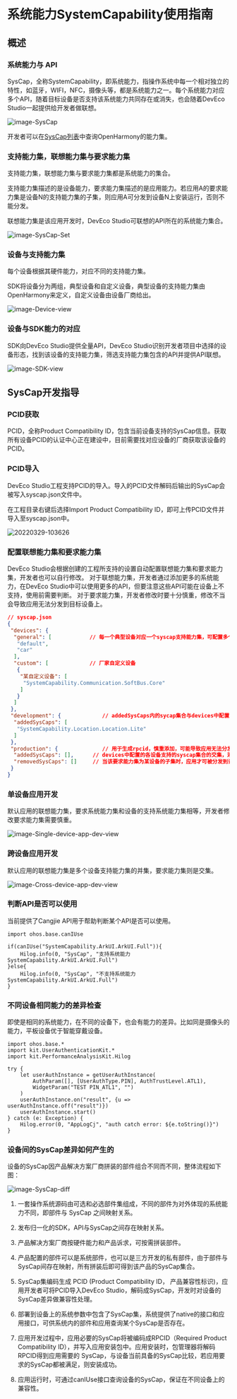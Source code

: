 # 系统能力SystemCapability使用指南

## 概述

### 系统能力与 API

SysCap，全称SystemCapability，即系统能力，指操作系统中每一个相对独立的特性，如蓝牙，WIFI，NFC，摄像头等，都是系统能力之一。每个系统能力对应多个API，随着目标设备是否支持该系统能力共同存在或消失，也会随着DevEco Studio一起提供给开发者做联想。

![image-SysCap](figures/image-SysCap.png)

开发者可以在[SysCap列表](cj-phone-syscap-list.md)中查询OpenHarmony的能力集。

### 支持能力集，联想能力集与要求能力集

支持能力集，联想能力集与要求能力集都是系统能力的集合。

支持能力集描述的是设备能力，要求能力集描述的是应用能力。若应用A的要求能力集是设备N的支持能力集的子集，则应用A可分发到设备N上安装运行，否则不能分发。

联想能力集是该应用开发时，DevEco Studio可联想的API所在的系统能力集合。

![image-SysCap-Set](figures/image-SysCap-Set.png)

### 设备与支持能力集

每个设备根据其硬件能力，对应不同的支持能力集。

SDK将设备分为两组，典型设备和自定义设备，典型设备的支持能力集由OpenHarmony来定义，自定义设备由设备厂商给出。

![image-Device-view](figures/image-Device-view.png)

### 设备与SDK能力的对应

SDK向DevEco Studio提供全量API，DevEco Studio识别开发者项目中选择的设备形态，找到该设备的支持能力集，筛选支持能力集包含的API并提供API联想。

![image-SDK-view](figures/image-SDK-view.png)

## SysCap开发指导

### PCID获取

PCID，全称Product Compatibility ID，包含当前设备支持的SysCap信息。获取所有设备PCID的认证中心正在建设中，目前需要找对应设备的厂商获取该设备的PCID。

### PCID导入

DevEco Studio工程支持PCID的导入。导入的PCID文件解码后输出的SysCap会被写入syscap.json文件中。

在工程目录右键后选择Import Product Compatibility ID，即可上传PCID文件并导入至syscap.json中。

![20220329-103626](figures/20220329-103626.gif)

### 配置联想能力集和要求能力集

DevEco Studio会根据创建的工程所支持的设置自动配置联想能力集和要求能力集，开发者也可以自行修改。
对于联想能力集，开发者通过添加更多的系统能力，在DevEco Studio中可以使用更多的API，但要注意这些API可能在设备上不支持，使用前需要判断。
对于要求能力集，开发者修改时要十分慎重，修改不当会导致应用无法分发到目标设备上。

```json
// syscap.json
{
 "devices": {
  "general": [            // 每一个典型设备对应一个syscap支持能力集，可配置多个典型设备
   "default",
   "car"
  ],
  "custom": [             // 厂家自定义设备
   {
    "某自定义设备": [
     "SystemCapability.Communication.SoftBus.Core"
    ]
   }
  ]
 },
 "development": {             // addedSysCaps内的sycap集合与devices中配置的各设备支持的syscap集合的并集共同构成联想能力集
  "addedSysCaps": [
   "SystemCapability.Location.Location.Lite"
  ]
 },
 "production": {              // 用于生成rpcid，慎重添加，可能导致应用无法分发到目标设备上
  "addedSysCaps": [],      // devices中配置的各设备支持的syscap集合的交集，添加addedSysCaps集合再除去removedSysCaps集合，共同构成要求能力集
  "removedSysCaps": []     // 当该要求能力集为某设备的子集时，应用才可被分发到该设备上
 }
}
```

### 单设备应用开发

默认应用的联想能力集，要求系统能力集和设备的支持系统能力集相等，开发者修改要求能力集需要慎重。

![image-Single-device-app-dev-view](figures/image-Single-device-app-dev-view.png)

### 跨设备应用开发

默认应用的联想能力集是多个设备支持能力集的并集，要求能力集则是交集。

![image-Cross-device-app-dev-view](figures/image-Cross-device-app-dev-view.png)

### 判断API是否可以使用

当前提供了Cangjie API用于帮助判断某个API是否可以使用。

```cangjie
import ohos.base.canIUse

if(canIUse("SystemCapability.ArkUI.ArkUI.Full")){
    Hilog.info(0, "SysCap", "支持系统能力SystemCapability.ArkUI.ArkUI.Full")
}else{
    Hilog.info(0, "SysCap", "不支持系统能力SystemCapability.ArkUI.ArkUI.Full")
}
```

### 不同设备相同能力的差异检查

即使是相同的系统能力，在不同的设备下，也会有能力的差异。比如同是摄像头的能力，平板设备优于智能穿戴设备。

```cangjie
import ohos.base.*
import kit.UserAuthenticationKit.*
import kit.PerformanceAnalysisKit.Hilog

try {
    let userAuthInstance = getUserAuthInstance(
        AuthParam([], [UserAuthType.PIN], AuthTrustLevel.ATL1),
        WidgetParam("TEST PIN_ATL1", "")
    )
    userAuthInstance.on("result", {u => userAuthInstance.off("result")})
    userAuthInstance.start()
} catch (e: Exception) {
    Hilog.error(0, "AppLogCj", "auth catch error: ${e.toString()}")
}
```

### 设备间的SysCap差异如何产生的

设备的SysCap因产品解决方案厂商拼装的部件组合不同而不同，整体流程如下图：

![image-SysCap-diff](figures/image-SysCap-diff.png)

1. 一套操作系统源码由可选和必选部件集组成，不同的部件为对外体现的系统能力不同，即部件与 SysCap 之间映射关系。

2. 发布归一化的SDK，API与SysCap之间存在映射关系。

3. 产品解决方案厂商按硬件能力和产品诉求，可按需拼装部件。

4. 产品配置的部件可以是系统部件，也可以是三方开发的私有部件，由于部件与SysCap间存在映射，所有拼装后即可得到该产品的SysCap集合。

5. SysCap集编码生成 PCID (Product Compatibility ID， 产品兼容性标识)，应用开发者可将PCID导入DevEco Studio，解码成SysCap，开发时对设备的SysCap差异做兼容性处理。

6. 部署到设备上的系统参数中包含了SysCap集，系统提供了native的接口和应用接口，可供系统内的部件和应用查询某个SysCap是否存在。

7. 应用开发过程中，应用必要的SysCap将被编码成RPCID（Required Product Compatibility ID），并写入应用安装包中。应用安装时，包管理器将解码RPCID得到应用需要的 SysCap，与设备当前具备的SysCap比较，若应用要求的SysCap都被满足，则安装成功。

8. 应用运行时，可通过canIUse接口查询设备的SysCap，保证在不同设备上的兼容性。
